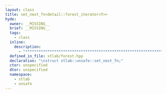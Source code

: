 ```yaml
---
layout: class
title: set_next_fn<detail::forest_iterator<T>>
hyde:
  owner: __MISSING__
  brief: __MISSING__
  tags:
    - class
  inline:
    description:
      - "***********************************************************************************************"
  defined_in_file: stlab/forest.hpp
  declaration: "\nstruct stlab::unsafe::set_next_fn;"
  ctor: unspecified
  dtor: unspecified
  namespace:
    - stlab
    - unsafe
---
```

